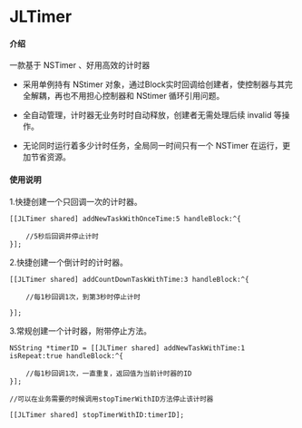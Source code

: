 # JLTimer

#### 介绍

一款基于 NSTimer 、好用高效的计时器

- 采用单例持有 NStimer 对象，通过Block实时回调给创建者，使控制器与其完全解耦，再也不用担心控制器和 NStimer 循环引用问题。

- 全自动管理，计时器无业务时时自动释放，创建者无需处理后续 invalid 等操作。

- 无论同时运行着多少计时任务，全局同一时间只有一个 NSTimer 在运行，更加节省资源。


#### 使用说明


1.快捷创建一个只回调一次的计时器。

```
[[JLTimer shared] addNewTaskWithOnceTime:5 handleBlock:^{
	
    //5秒后回调并停止计时           
}];
```
 


2.快捷创建一个倒计时的计时器。

```
[[JLTimer shared] addCountDownTaskWithTime:3 handleBlock:^{

    //每1秒回调1次，到第3秒时停止计时

}];

```


3.常规创建一个计时器，附带停止方法。

```
NSString *timerID = [[JLTimer shared] addNewTaskWithTime:1 isRepeat:true handleBlock:^{
            
    //每1秒回调1次，一直重复，返回值为当前计时器的ID
}];

//可以在业务需要的时候调用stopTimerWithID方法停止该计时器

[[JLTimer shared] stopTimerWithID:timerID];
```

